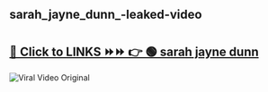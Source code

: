 
 ## sarah_jayne_dunn_-leaked-video 

# <h2><a href="https://clipsfans.com/sarah_jayne_dunn_&ref=git">🔗 Click to LINKS ⏩⏩ 👉 🟢 sarah jayne dunn  </a></h2>

<a href="https://clipsfans.com/sarah_jayne_dunn_&ref=git" rel="nofollow" data-target="animated-image.originalLink"><img src="https://i.ibb.co.com/xMMVF88/686577567.gif" alt="Viral Video Original" style="max-width: 100%; display: inline-block;" data-target="animated-image.originalImage"></a>
